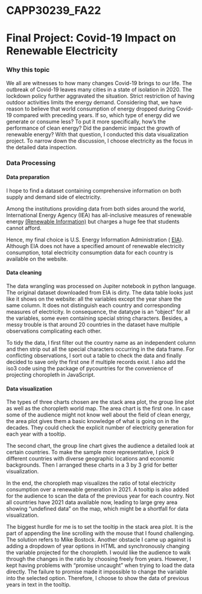 # CAPP30239_FA22

<h1>Final Project: Covid-19 Impact on Renewable Electricity</h1> 
<h3>Why this topic</h3>
We all are witnesses to how many changes Covid-19 brings to our life. The outbreak of Covid-19 leaves many cities in a state of isolation in 2020. The lockdown policy further aggravated the situation. Strict restriction of having outdoor activities limits the energy demand. Considering that, we have reason to believe that world consumption of energy dropped during Covid-19 compared with preceding years. If so, which type of energy did we generate or consume less? To put it more specifically, how’s the performance of clean energy? Did the pandemic impact the growth of renewable energy? With that question, I conducted this data visualization project. To narrow down the discussion, I choose electricity as the focus in the detailed data inspection.


<h3> Data Processing </h3>
<h4> Data preparation</h4>

<p>I hope to find a dataset containing comprehensive information on both supply and demand side of electricity. </p>
<p>
Among the institutions providing data from both sides around the world, International Energy Agency (IEA) has all-inclusive measures of renewable energy <a href="https://www.iea.org/data-and-statistics/data-sets/?filter=renewables">(Renewable Information)</a> but charges a huge fee that students cannot afford. </p>
<p>Hence, my final choice is U.S. Energy Information Administration ( <a href="https://www.eia.gov/">EIA</a>). Although EIA does not have a specified amount of renewable electricity consumption, total electricity consumption data for each country is available on the website.
</p>

<h4>Data cleaning</h4> 

The data wrangling was processed on Jupiter notebook in python language. The original dataset downloaded from EIA is dirty. The data table looks just like it shows on the website: all the variables except the year share the same column. It does not distinguish each country and corresponding measures of electricity. In consequence, the datatype is an “object” for all the variables, some even containing special string characters. Besides, a messy trouble is that around 20 countries in the dataset have multiple observations complicating each other. 

To tidy the data, I first filter out the country name as an independent column and then strip out all the special characters occurring in the data frame. For conflicting observations, I sort out a table to check the data and finally decided to save only the first one if multiple records exist.
I also add the iso3 code using the package of pycountries for the convenience of projecting choropleth in JavaScript. 

<h4>Data visualization</h4> 

The types of three charts chosen are the stack area plot, the group line plot as well as the choropleth world map. The area chart is the first one. In case some of the audience might not know well about the field of clean energy, the area plot gives them a basic knowledge of what is going on in the decades. They could check the explicit number of electricity generation for each year with a tooltip.

The second chart, the group line chart gives the audience a detailed look at certain countries. To make the sample more representative, I pick 9 different countries with diverse geographic locations and economic backgrounds. Then I arranged these charts in a 3 by 3 grid for better visualization.

In the end, the choropleth map visualizes the ratio of total electricity consumption over a renewable generation in 2021. A tooltip is also added for the audience to scan the data of the previous year for each country. Not all countries have 2021 data available now, leading to large grey area showing “undefined data” on the map, which might be a shortfall for data visualization. 

The biggest hurdle for me is to set the tooltip in the stack area plot. It is the part of appending the line scrolling with the mouse that I found challenging. The solution refers to Mike Bostock. Another obstacle I came up against is adding a dropdown of year options in HTML and synchronously changing the variable projected for the choropleth. I would like the audience to walk through the changes in the ratio by choosing freely from years. However, I kept having problems with “promise uncaught” when trying to load the data directly. The failure to promise made it impossible to change the variable into the selected option. Therefore, I choose to show the data of previous years in text in the tooltip.
